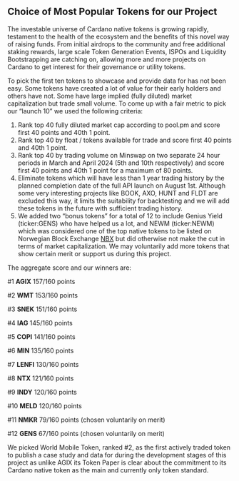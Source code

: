 ## Choice of Most Popular Tokens for our Project
The investable universe of Cardano native tokens is growing rapidly, testament to the health of the ecosystem and the benefits of this novel way of raising funds. From initial airdrops to the community and free additional staking rewards, large scale Token Generation Events, ISPOs and Liquidity Bootstrapping are catching on, allowing more and more projects on Cardano to get interest for their governance or utility tokens.

To pick the first ten tokens to showcase and provide data for has not been easy. Some tokens have created a lot of value for their early holders and others have not. Some have large implied (fully diluted) market capitalization but trade small volume. To come up with a fair metric to pick our “launch 10” we used the following criteria:

1) Rank top 40 fully diluted market cap according to pool.pm and score first 40 points and 40th 1 point.
2) Rank top 40 by float / tokens available for trade and score first 40 points and 40th 1 point.
3) Rank top 40 by trading volume on Minswap on two separate 24 hour periods in March and April 2024 (5th and 10th respectively) and score first 40 points and 40th 1 point for a maximum of 80 points.
4) Eliminate tokens which will have less than 1 year trading history by the planned completion date of the full API launch on August 1st. Although some very interesting projects like BOOK, AXO, HUNT and FLDT are excluded this way, it limits the suitability for backtesting and we will add these tokens in the future with sufficient trading history.
5) We added two “bonus tokens” for a total of 12 to include Genius Yield (ticker:GENS) who have helped us a lot, and NEWM (ticker:NEWM) which was considered one of the top native tokens to be listed on Norwegian Block Exchange [NBX](https://cardano.ideascale.com/c/idea/112966) but did otherwise not make the cut in terms of market capitalization. We may voluntarily add more tokens that show certain merit or support us during this project.

The aggregate score and our winners are:

#1 **AGIX**	157/160 points

#2 **WMT**	153/160 points

#3 **SNEK**	151/160 points

#4 **IAG**	145/160 points

#5 **COPI**	141/160 points

#6 **MIN**	135/160 points

#7 **LENFI**	130/160 points

#8 **NTX**	121/160 points

#9 **INDY**	120/160 points

#10 **MELD** 120/160 points 

#11 **NMKR**	79/160 points (chosen voluntarily on merit)

#12 **GENS**	67/160 points (chosen voluntarily on merit)

We picked World Mobile Token, ranked #2, as the first actively traded token to publish a case study and data for during the development stages of this project as unlike AGIX its Token Paper is clear about the commitment to its Cardano native token as the main and currently only token standard.
